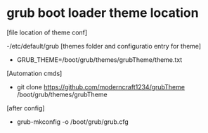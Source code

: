 # grub boot loader theme location

[file location of theme conf]

-/etc/default/grub
[themes folder and configuratio entry for theme]

- GRUB_THEME=/boot/grub/themes/grubTheme/theme.txt

[Automation cmds]

- git clone https://github.com/moderncraft1234/grubTheme /boot/grub/themes/grubTheme

[after config]

- grub-mkconfig -o /boot/grub/grub.cfg
